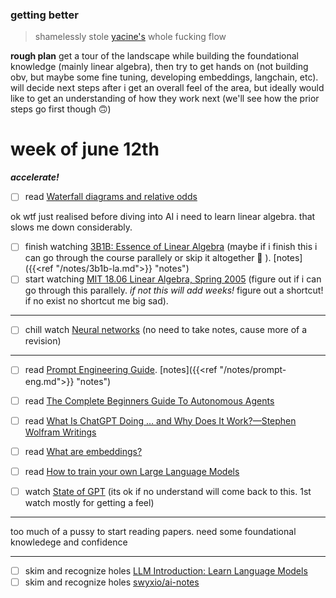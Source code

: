 ### getting better

> shamelessly stole [yacine's](https://yacine.ca/) whole fucking flow

**rough plan**
get a tour of the landscape while building the foundational knowledge (mainly linear algebra), then try to get hands on (not building obv, but maybe some fine tuning, developing embeddings, langchain, etc). will decide next steps after i get an overall feel of the area, but ideally would like to get an understanding of how they work next (we'll see how the prior steps go first though 🙃)

# week of june 12th
_**accelerate!**_

* [ ] read [Waterfall diagrams and relative odds](https://arbital.com/p/bayes_waterfall_diagram/?l=1x1&pathId=93949)

ok wtf just realised before diving into AI i need to learn linear algebra. that slows me down considerably.
* [ ] finish watching [3B1B: Essence of Linear Algebra](https://www.youtube.com/playlist?list=PLZHQObOWTQDPD3MizzM2xVFitgF8hE_ab) (maybe if i finish this i can go through the course parallely or skip it altogether 🤷 ). [notes]({{<ref "/notes/3b1b-la.md">}} "notes") 
* [ ] start watching [MIT 18.06 Linear Algebra, Spring 2005](https://www.youtube.com/playlist?list=PLE7DDD91010BC51F8) (figure out if i can go through this parallely. _if not this will add weeks!_ figure out a shortcut! if no exist no shortcut me big sad).

---
* [ ] chill watch [Neural networks](https://www.youtube.com/playlist?list=PLZHQObOWTQDNU6R1_67000Dx_ZCJB-3pi) (no need to take notes, cause more of a revision)

---
* [ ] read [Prompt Engineering Guide](https://www.promptingguide.ai/). [notes]({{<ref "/notes/prompt-eng.md">}} "notes")
* [ ] read [The Complete Beginners Guide To Autonomous Agents](https://www.mattprd.com/p/the-complete-beginners-guide-to-autonomous-agents) 
* [ ] read [What Is ChatGPT Doing … and Why Does It Work?—Stephen Wolfram Writings](https://writings.stephenwolfram.com/2023/02/what-is-chatgpt-doing-and-why-does-it-work/)
* [ ] read [What are embeddings?](https://vickiboykis.com/what_are_embeddings/)
* [ ] read [How to train your own Large Language Models](https://blog.replit.com/llm-training)
* [ ] watch [State of GPT](https://www.youtube.com/watch?v=bZQun8Y4L2A) (its ok if no understand will come back to this. 1st watch mostly for getting a feel)


---
too much of a pussy to start reading papers. need some foundational knowledege and confidence

---
* [ ] skim and recognize holes [LLM Introduction: Learn Language Models](https://gist.github.com/rain-1/eebd5e5eb2784feecf450324e3341c8d)
* [ ] skim and recognize holes [swyxio/ai-notes](https://github.com/swyxio/ai-notes/tree/main#top-ai-reads)
